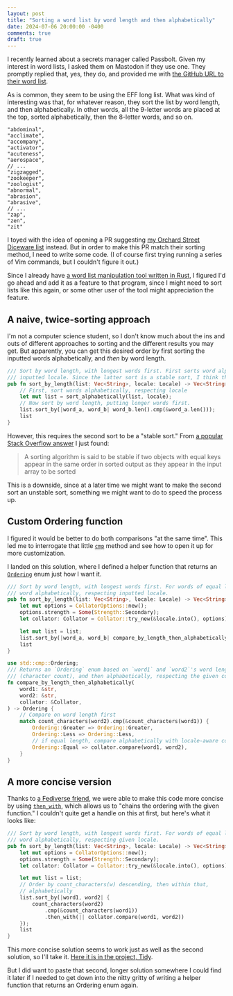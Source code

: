 ```yaml
---
layout: post
title: "Sorting a word list by word length and then alphabetically"
date: 2024-07-06 20:00:00 -0400
comments: true
draft: true
---
```


I recently learned about a secrets manager called Passbolt. Given my interest in word lists, I asked them on Mastodon if they use one. They promptly replied that, yes, they do, and provided me with [the GitHub URL to their word list](https://github.com/passbolt/passbolt_styleguide/blob/master/src/shared/lib/SecretGenerator/PassphraseGeneratorWords.js).

As is common, they seem to be using the EFF long list. What was kind of interesting was that, for whatever reason, they sort the list by word length, and then alphabetically. In other words, all the 9-letter words are placed at the top, sorted alphabetically, then the 8-letter words, and so on.

```text
"abdominal",
"acclimate",
"accompany",
"activator",
"acuteness",
"aerospace",
// ...
"zigzagged",
"zookeeper",
"zoologist",
"abnormal",
"abrasion",
"abrasive",
// ...
"zap",
"zen",
"zit"
```

I toyed with the idea of opening a PR suggesting [my Orchard Street Diceware list](https://github.com/sts10/orchard-street-wordlists) instead. But in order to make this PR match their sorting method, I need to write some code. (I of course first trying running a series of Vim commands, but I couldn't figure it out.)

Since I already have [a word list manipulation tool written in Rust](https://github.com/sts10/tidy), I figured I'd go ahead and add it as a feature to that program, since I might need to sort lists like this again, or some other user of the tool might appreciation the feature.

## A naive, twice-sorting approach
I'm not a computer science student, so I don't know much about the ins and outs of different approaches to sorting and the different results you may get. But apparently, you can get this desired order by first sorting the inputted words alphabetically, and _then_ by word length.

```rust
/// Sort by word length, with longest words first. First sorts word alphabetically, respecting
/// inputted locale. Since the latter sort is a stable sort, I think this should work.
pub fn sort_by_length(list: Vec<String>, locale: Locale) -> Vec<String> {
    // First, sort words alphabetically, respecting locale
    let mut list = sort_alphabetically(list, locale);
    // Now sort by word length, putting longer words first.
    list.sort_by(|word_a, word_b| word_b.len().cmp(&word_a.len()));
    list
}
```

However, this requires the second sort to be a "stable sort." From [a popular Stack Overflow answer](https://stackoverflow.com/a/1517824) I just found:

> A sorting algorithm is said to be stable if two objects with equal keys appear in the same order in sorted output as they appear in the input array to be sorted

This is a downside, since at a later time we might want to make the second sort an unstable sort, something we might want to do to speed the process up.

## Custom Ordering function
I figured it would be better to do both comparisons "at the same time". This led me to interrogate that little [`cmp`](https://doc.rust-lang.org/std/cmp/) method and see how to open it up for more customization. 

I landed on this solution, where I defined a helper function that returns an [`Ordering`](https://doc.rust-lang.org/std/cmp/enum.Ordering.html) enum just how I want it.

```rust
/// Sort by word length, with longest words first. For words of equal length, sorts
/// word alphabetically, respecting inputted locale.
pub fn sort_by_length(list: Vec<String>, locale: Locale) -> Vec<String> {
    let mut options = CollatorOptions::new();
    options.strength = Some(Strength::Secondary);
    let collator: Collator = Collator::try_new(&locale.into(), options).unwrap();

    let mut list = list;
    list.sort_by(|word_a, word_b| compare_by_length_then_alphabetically(word_a, word_b, &collator));
    list
}

use std::cmp::Ordering;
/// Returns an `Ordering` enum based on `word1` and `word2`'s word length 
/// (character count), and then alphabetically, respecting the given collator
fn compare_by_length_then_alphabetically(
    word1: &str,
    word2: &str,
    collator: &Collator,
) -> Ordering {
    // Compare on word length first
    match count_characters(word2).cmp(&count_characters(word1)) {
        Ordering::Greater => Ordering::Greater,
        Ordering::Less => Ordering::Less,
        // if equal length, compare alphabetically with locale-aware collator
        Ordering::Equal => collator.compare(word1, word2),
    }
}
```

## A more concise version

Thanks to [a Fediverse friend](https://mastodon.online/@latk), we were able to make this code more concise by using [`then_with`](https://doc.rust-lang.org/std/cmp/enum.Ordering.html#method.then_with), which allows us to "chains the ordering with the given function." I couldn't quite get a handle on this at first, but here's what it looks like:

```rust
/// Sort by word length, with longest words first. For words of equal length, sorts
/// word alphabetically, respecting given locale.
pub fn sort_by_length(list: Vec<String>, locale: Locale) -> Vec<String> {
    let mut options = CollatorOptions::new();
    options.strength = Some(Strength::Secondary);
    let collator: Collator = Collator::try_new(&locale.into(), options).unwrap();

    let mut list = list;
    // Order by count_characters(w) descending, then within that,
    // alphabetically
    list.sort_by(|word1, word2| {
        count_characters(word2)
            .cmp(&count_characters(word1))
            .then_with(|| collator.compare(word1, word2))
    });
    list
}
```

This more concise solution seems to work just as well as the second solution, so I'll take it. [Here it is in the project, Tidy](https://github.com/sts10/tidy/blob/95cc57c576f72372344f62ef2b9289e284422eeb/src/list_manipulations.rs#L35-L43). 

But I did want to paste that second, longer solution somewhere I could find it later if I needed to get down into the nitty gritty of writing a helper function that returns an Ordering enum again.


